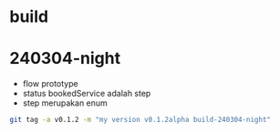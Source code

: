 # build

# 240304-night

- flow prototype
- status bookedService adalah step
- step merupakan enum

```sh
git tag -a v0.1.2 -m "my version v0.1.2alpha build-240304-night"
```
